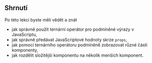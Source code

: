 ## Shrnutí

Po této lekci byste měli vědět a znát

- jak správně použít ternární operátor pro podmíněné výrazy v JavaScriptu,
- jak správně předávat JavaScriptové hodnoty skrze `props`,
- jak pomocí ternárního operátoru podmíněně zobrazovat různé části komponenty,
- jak rozdělit složitější komponentu na několik menších komponent.
